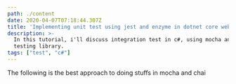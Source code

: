 ```yaml
---
path: ./content
date: 2020-04-07T07:18:44.307Z
title: 'Implementing unit test using jest and enzyme in dotnet core web API'
description: >-
  In this tutorial, i'll discuss integration test in c#, using mocha and chai
  testing library.
tags: ["test", "c#"]
---
```

The following is the best approach to doing stuffs in mocha and chai
